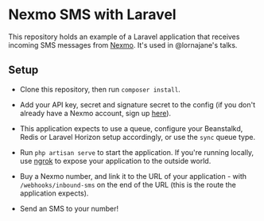 # Nexmo SMS with Laravel

This repository holds an example of a Laravel application that receives incoming SMS messages from [Nexmo](https://nexmo.com). It's used in @lornajane's talks.

## Setup

* Clone this repository, then run `composer install`.

* Add your API key, secret and signature secret to the config (if you don't already have a Nexmo account, sign up [here](https://dashboard.nexmo.com)).

* This application expects to use a queue, configure your Beanstalkd, Redis or Laravel Horizon setup accordingly, or use the `sync` queue type.

* Run `php artisan serve` to start the application. If you're running locally, use [ngrok](https://ngrok.com) to expose your application to the outside world.

* Buy a Nexmo number, and link it to the URL of your application - with `/webhooks/inbound-sms` on the end of the URL (this is the route the application expects).

* Send an SMS to your number!
